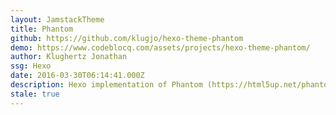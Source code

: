 ```yaml
---
layout: JamstackTheme
title: Phantom
github: https://github.com/klugjo/hexo-theme-phantom
demo: https://www.codeblocq.com/assets/projects/hexo-theme-phantom/
author: Klughertz Jonathan
ssg: Hexo
date: 2016-03-30T06:14:41.000Z
description: Hexo implementation of Phantom (https://html5up.net/phantom)
stale: true
---
```

